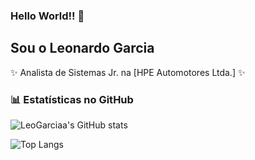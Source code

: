 ### Hello World!! 👋

## Sou o Leonardo Garcia 

✨ Analista de Sistemas Jr. na [HPE Automotores Ltda.] ✨ 

### 📊 Estatísticas no GitHub

![LeoGarciaa's GitHub stats](https://github-readme-stats.vercel.app/api?username=LeoGarciaa&show_icons=true&theme=dracula)

![Top Langs](https://github-readme-stats.vercel.app/api/top-langs/?username=LeoGarciaa&layout=compact)
